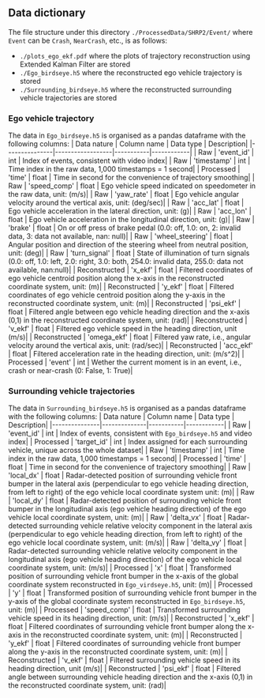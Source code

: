 ## Data dictionary
The file structure under this directory `./ProcessedData/SHRP2/Event/` where `Event` can be `Crash`, `NearCrash`, etc., is as follows:
- `./plots_ego_ekf.pdf` where the plots of trajectory reconstruction using Extended Kalman Filter are stored
- `./Ego_birdseye.h5` where the reconstructed ego vehicle trajectory is stored
- `./Surrounding_birdseye.h5` where the reconstructed surrounding vehicle trajectories are stored

### Ego vehicle trajectory
The data in `Ego_birdseye.h5` is organised as a pandas dataframe with the following columns:
| Data nature   | Column name      | Data type | Description|
|---------------|------------------|-----------|------------|
| Raw           | 'event_id'       | int       | Index of events, consistent with video index|
| Raw           | 'timestamp'      | int       | Time index in the raw data, 1,000 timestamps = 1 second|
| Processed     | 'time'           | float     | Time in second for the convenience of trajectory smoothing|
| Raw           | 'speed_comp'     | float     | Ego vehicle speed indicated on speedometer in the raw data, unit: (m/s)|
| Raw           | 'yaw_rate'       | float     | Ego vehicle angular velocity around the vertical axis, unit: (deg/sec)|
| Raw           | 'acc_lat'        | float     | Ego vehicle acceleration in the lateral direction, unit: (g)|
| Raw           | 'acc_lon'        | float     | Ego vehicle acceleration in the longitudinal direction, unit: (g)|
| Raw           | 'brake'          | float     | On or off press of brake pedal (0.0: off, 1.0: on, 2: invalid data, 3: data not available, nan: null)|
| Raw           | 'wheel_steering' | float     | Angular position and direction of the steering wheel from neutral position, unit: (deg)|
| Raw           | 'turn_signal'    | float     | State of illumination of turn signals (0.0: off, 1.0: left, 2.0: right, 3.0: both, 254.0: invalid data, 255.0: data not available, nan:null)|
| Reconstructed | 'x_ekf'          | float     | Filtered coordinates of ego vehicle centroid position along the x-axis in the reconstructed coordinate system, unit: (m)|
| Reconstructed | 'y_ekf'          | float     | Filtered coordinates of ego vehicle centroid position along the y-axis in the reconstructed coordinate system, unit: (m)|
| Reconstructed | 'psi_ekf'        | float     | Filtered angle between ego vehicle heading direction and the x-axis (0,1) in the reconstructed coordinate system, unit: (rad)|
| Reconstructed | 'v_ekf'          | float     | Filtered ego vehicle speed in the heading direction, unit (m/s)|
| Reconstructed | 'omega_ekf'      | float     | Filtered yaw rate, i.e., angular velocity around the vertical axis, unit: (rad/sec)|
| Reconstructed | 'acc_ekf'        | float     | Filtered acceleration rate in the heading direction, unit: (m/s^2)|
| Processed     | 'event'          | int       | Wether the current moment is in an event, i.e., crash or near-crash (0: False, 1: True)|


### Surrounding vehicle trajectories

The data in `Surrounding_birdseye.h5` is organised as a pandas dataframe with the following columns:
| Data nature   | Column name  | Data type | Description|
|---------------|--------------|-----------|------------|
| Raw           | 'event_id'   | int       | Index of events, consistent with `Ego_birdseye.h5` and video index|
| Processed     | 'target_id'  | int       | Index assigned for each surrounding vehicle, unique across the whole dataset|
| Raw           | 'timestamp'  | int       | Time index in the raw data, 1,000 timestamps = 1 second|
| Processed     | 'time'       | float     | Time in second for the convenience of trajectory smoothing|
| Raw           | 'local_dx'   | float     | Radar-detected position of surrounding vehicle front bumper in the lateral axis (perpendicular to ego vehicle heading direction, from left to right) of the ego vehicle local coordinate system unit: (m)|
| Raw           | 'local_dy'   | float     | Radar-detected position of surrounding vehicle front bumper in the longitudinal axis (ego vehicle heading direction) of the ego vehicle local coordinate system, unit: (m)|
| Raw           | 'delta_vx'   | float     | Radar-detected surrounding vehicle relative velocity component in the lateral axis (perpendicular to ego vehicle heading direction, from left to right) of the ego vehicle local coordinate system, unit: (m/s)|
| Raw           | 'delta_vy'   | float     | Radar-detected surrounding vehicle relative velocity component in the longitudinal axis (ego vehicle heading direction) of the ego vehicle local coordinate system, unit: (m/s)|
| Processed     | 'x'          | float     | Transformed position of surrounding vehicle front bumper in the x-axis of the global coordinate system reconstructed in `Ego_virdseye.h5`, unit: (m)|
| Processed     | 'y'          | float     | Transformed position of surrounding vehicle front bumper in the y-axis of the global coordinate system reconstructed in `Ego_birdseye.h5`, unit: (m)|
| Processed     | 'speed_comp' | float     | Transformed surrounding vehicle speed in its heading direction, unit: (m/s)|
| Reconstructed | 'x_ekf'      | float     | Filtered coordinates of surrounding vehicle front bumper along the x-axis in the reconstructed coordinate system, unit: (m)|
| Reconstructed | 'y_ekf'      | float     | Filtered coordinates of surrounding vehicle front bumper along the y-axis in the reconstructed coordinate system, unit: (m)|
| Reconstructed | 'v_ekf'      | float     | Filtered surrounding vehicle speed in its heading direction, unit (m/s)|
| Reconstructed | 'psi_ekf'    | float     | Filtered angle between surrounding vehicle heading direction and the x-axis (0,1) in the reconstructed coordinate system, unit: (rad)|
